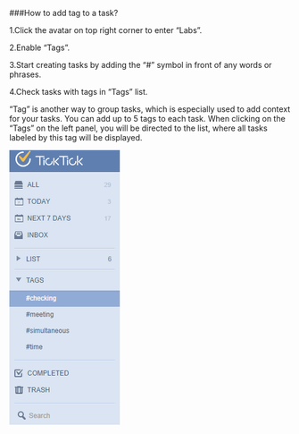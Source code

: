 ###How to add tag to a task?

1.Click the avatar on top right corner to enter “Labs”.

2.Enable “Tags”.

3.Start creating tasks by adding the “#” symbol in front of any words or phrases.

4.Check tasks with tags in “Tags” list.

“Tag” is another way to group tasks, which is especially used to add context for your tasks. You can add up to 5 tags to each task. When clicking on the “Tags” on the left panel, you will be directed to the list, where all tasks labeled by this tag will be displayed.

![](../images/image1.10.2W.png)
